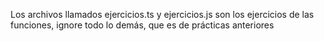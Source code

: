 Los archivos llamados ejercicios.ts y ejercicios.js son los ejercicios de las funciones, ignore todo lo demás, que es de prácticas anteriores
